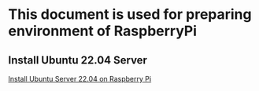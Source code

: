 # This document is used for preparing environment of RaspberryPi 

## Install Ubuntu 22.04 Server 
[Install Ubuntu Server 22.04 on Raspberry Pi](https://www.youtube.com/watch?v=Cw_34fuve6E&t=462s) 

